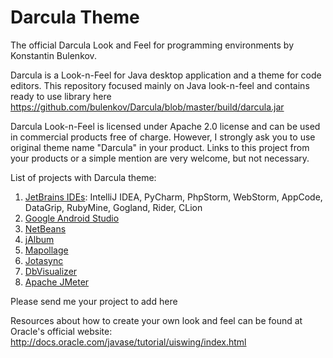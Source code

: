 Darcula Theme
=================

The official Darcula Look and Feel for programming environments by Konstantin Bulenkov.

Darcula is a Look-n-Feel for Java desktop application and a theme for code editors. This repository focused mainly on Java look-n-feel and contains ready to use library here https://github.com/bulenkov/Darcula/blob/master/build/darcula.jar

Darcula Look-n-Feel is licensed under Apache 2.0 license and can be used in commercial products free of charge. However, I strongly ask you to use original theme name "Darcula" in your product. Links to this project from your products or a simple mention are very welcome, but not necessary. 

List of projects with Darcula theme:
1. [JetBrains IDEs](https://jetbrains.com): IntelliJ IDEA, PyCharm, PhpStorm, WebStorm, AppCode, DataGrip, RubyMine, Gogland, Rider, CLion
2. [Google Android Studio](https://developer.android.com/studio/)
3. [NetBeans](https://netbeans.org/)
4. [jAlbum](https://jalbum.net/en/)
5. [Mapollage](https://trixon.se/projects/mapollage/)
6. [Jotasync](https://trixon.se/projects/jotasync/)
7. [DbVisualizer](http://www.dbvis.com)
7. [Apache JMeter](http://jmeter.apache.org/)

Please send me your project to add here


Resources about how to create your own look and feel can be found at Oracle's official website:
http://docs.oracle.com/javase/tutorial/uiswing/index.html
